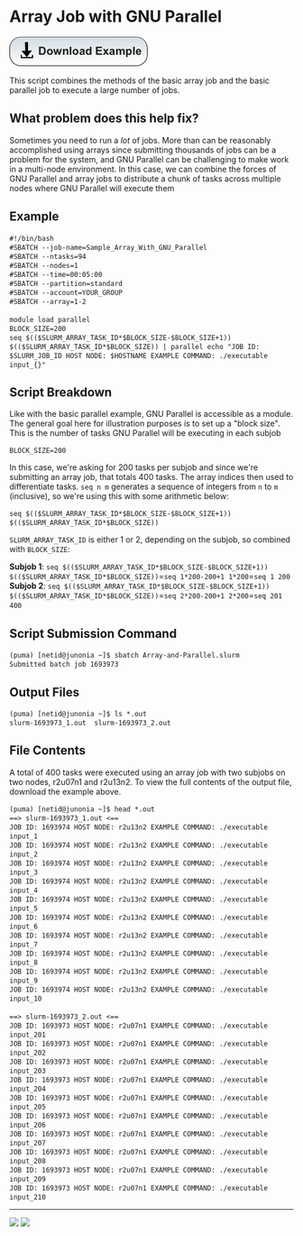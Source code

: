 # Array Job with GNU Parallel
[![](/Images/Download-Button.png)](Array-and-Parallel.tar.gz)


This script combines the methods of the basic array job and the basic parallel job to execute a large number of jobs.

## What problem does this help fix? 
Sometimes you need to run a *lot* of jobs. More than can be reasonably accomplished using arrays since submitting thousands of jobs can be a problem for the system, and GNU Parallel can be challenging to make work in a multi-node environment. In this case, we can combine the forces of GNU Parallel and array jobs to distribute a chunk of tasks across multiple nodes where GNU Parallel will execute them

## Example

```
#!/bin/bash
#SBATCH --job-name=Sample_Array_With_GNU_Parallel
#SBATCH --ntasks=94
#SBATCH --nodes=1                    
#SBATCH --time=00:05:00   
#SBATCH --partition=standard
#SBATCH --account=YOUR_GROUP
#SBATCH --array=1-2

module load parallel
BLOCK_SIZE=200
seq $(($SLURM_ARRAY_TASK_ID*$BLOCK_SIZE-$BLOCK_SIZE+1)) $(($SLURM_ARRAY_TASK_ID*$BLOCK_SIZE)) | parallel echo "JOB ID: $SLURM_JOB_ID HOST NODE: $HOSTNAME EXAMPLE COMMAND: ./executable input_{}"
```

## Script Breakdown
Like with the basic parallel example, GNU Parallel is accessible as a module. The general goal here for illustration purposes is to set up a "block size". This is the number of tasks GNU Parallel will be executing in each subjob
```
BLOCK_SIZE=200
```
In this case, we're asking for 200 tasks per subjob and since we're submitting an array job, that totals 400 tasks. The array indices then used to differentiate tasks. ```seq n m``` generates a sequence of integers from ```n``` to ```m``` (inclusive), so we're using this with some arithmetic below:
```
seq $(($SLURM_ARRAY_TASK_ID*$BLOCK_SIZE-$BLOCK_SIZE+1)) $(($SLURM_ARRAY_TASK_ID*$BLOCK_SIZE))
```

```SLURM_ARRAY_TASK_ID``` is either 1 or 2, depending on the subjob, so combined with ```BLOCK_SIZE```:

**Subjob 1**: ```seq $(($SLURM_ARRAY_TASK_ID*$BLOCK_SIZE-$BLOCK_SIZE+1)) $(($SLURM_ARRAY_TASK_ID*$BLOCK_SIZE))```=```seq 1*200-200+1 1*200```=```seq 1 200```
**Subjob 2**: ```seq $(($SLURM_ARRAY_TASK_ID*$BLOCK_SIZE-$BLOCK_SIZE+1)) $(($SLURM_ARRAY_TASK_ID*$BLOCK_SIZE))```=```seq 2*200-200+1 2*200```=```seq 201 400```

## Script Submission Command
```
(puma) [netid@junonia ~]$ sbatch Array-and-Parallel.slurm 
Submitted batch job 1693973
```

## Output Files
```
(puma) [netid@junonia ~]$ ls *.out
slurm-1693973_1.out  slurm-1693973_2.out
```

## File Contents
A total of 400 tasks were executed using an array job with two subjobs on two nodes, r2u07n1 and r2u13n2. To view the full contents of the output file, download the example above. 
```
(puma) [netid@junonia ~]$ head *.out
==> slurm-1693973_1.out <==
JOB ID: 1693974 HOST NODE: r2u13n2 EXAMPLE COMMAND: ./executable input_1
JOB ID: 1693974 HOST NODE: r2u13n2 EXAMPLE COMMAND: ./executable input_2
JOB ID: 1693974 HOST NODE: r2u13n2 EXAMPLE COMMAND: ./executable input_3
JOB ID: 1693974 HOST NODE: r2u13n2 EXAMPLE COMMAND: ./executable input_4
JOB ID: 1693974 HOST NODE: r2u13n2 EXAMPLE COMMAND: ./executable input_5
JOB ID: 1693974 HOST NODE: r2u13n2 EXAMPLE COMMAND: ./executable input_6
JOB ID: 1693974 HOST NODE: r2u13n2 EXAMPLE COMMAND: ./executable input_7
JOB ID: 1693974 HOST NODE: r2u13n2 EXAMPLE COMMAND: ./executable input_8
JOB ID: 1693974 HOST NODE: r2u13n2 EXAMPLE COMMAND: ./executable input_9
JOB ID: 1693974 HOST NODE: r2u13n2 EXAMPLE COMMAND: ./executable input_10

==> slurm-1693973_2.out <==
JOB ID: 1693973 HOST NODE: r2u07n1 EXAMPLE COMMAND: ./executable input_201
JOB ID: 1693973 HOST NODE: r2u07n1 EXAMPLE COMMAND: ./executable input_202
JOB ID: 1693973 HOST NODE: r2u07n1 EXAMPLE COMMAND: ./executable input_203
JOB ID: 1693973 HOST NODE: r2u07n1 EXAMPLE COMMAND: ./executable input_204
JOB ID: 1693973 HOST NODE: r2u07n1 EXAMPLE COMMAND: ./executable input_205
JOB ID: 1693973 HOST NODE: r2u07n1 EXAMPLE COMMAND: ./executable input_206
JOB ID: 1693973 HOST NODE: r2u07n1 EXAMPLE COMMAND: ./executable input_207
JOB ID: 1693973 HOST NODE: r2u07n1 EXAMPLE COMMAND: ./executable input_208
JOB ID: 1693973 HOST NODE: r2u07n1 EXAMPLE COMMAND: ./executable input_209
JOB ID: 1693973 HOST NODE: r2u07n1 EXAMPLE COMMAND: ./executable input_210
```
*****
[![](/Images/home.png)](https://ua-researchcomputing-hpc.github.io/) 
[![](/Images/back.png)](../)
